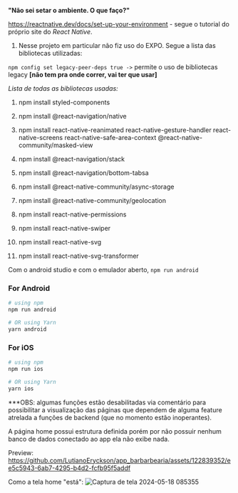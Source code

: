**"Não sei setar o ambiente. O que faço?"**

https://reactnative.dev/docs/set-up-your-environment - segue o tutorial do próprio site do _React Native_.


1. Nesse projeto em particular não fiz uso do EXPO. Segue a lista das bibliotecas utilizadas: 

`npm config set legacy-peer-deps true ->` permite o uso de bibliotecas legacy **[não tem pra onde correr, vai ter que usar]**



_Lista de todas as bibliotecas usadas:_ 

1. npm install styled-components

2. npm install @react-navigation/native

3. npm install react-native-reanimated react-native-gesture-handler react-native-screens react-native-safe-area-context @react-native-community/masked-view

4. npm install @react-navigation/stack

5. npm install @react-navigation/bottom-tabsa

6. npm install @react-native-community/async-storage

7. npm install @react-native-community/geolocation

8. npm install react-native-permissions

9. npm install react-native-swiper

10. npm install react-native-svg

11. npm install react-native-svg-transformer


Com o android studio e com o emulador aberto, `npm run android`


### For Android

```bash
# using npm
npm run android

# OR using Yarn
yarn android
```

### For iOS

```bash
# using npm
npm run ios

# OR using Yarn
yarn ios
```

***OBS: algumas funções estão desabilitadas via comentário para possibilitar a visualização das páginas que dependem de alguma feature atrelada a funções de backend (que no momento estão inoperantes). 

A página home possui estrutura definida porém por não possuir nenhum banco de dados conectado ao app ela não exibe nada.

Preview: 
https://github.com/LutianoEryckson/app_barbarbearia/assets/122839352/ee5c5943-6ab7-4295-b4d2-fcfb95f5addf


Como a tela home "está":
![Captura de tela 2024-05-18 085355](https://github.com/LutianoEryckson/app_barbarbearia/assets/122839352/67f21cc7-4d06-4e95-87b9-08c1eceff0ca)





